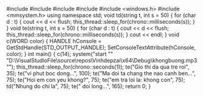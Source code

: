 #include <iostream>
#include <string>
#include <thread>
#include <chrono>
#include <windows.h>
#include <mmsystem.h>
using namespace std;
void td(string t, int s = 50)
{
	for (char d : t)
	{
		cout << d << flush;
		this_thread::sleep_for(chrono::milliseconds(s));
	}
}
void te(string t, int s = 50)
{
	for (char d : t)
	{
		cout << d << flush;
		this_thread::sleep_for(chrono::milliseconds(s));
	}
	cout << endl;
}
void c(WORD color)
{
	HANDLE hConsole = GetStdHandle(STD_OUTPUT_HANDLE);
	SetConsoleTextAttribute(hConsole, color);
}
int main()
{
	c(14);
	system("start \"\" \"D:\\VisualStudioFile\\source\\repos\\Vinhdepzai\\x64\\Debug\\khongbuong.mp3\"");
	this_thread::sleep_for(chrono::seconds(1));
	te("Gio thi da qua tre roi", 35);
	te("vi phut boc dong...", 100);
	te("Ma doi ta chang the nao canh ben...", 75);
	te("Hoi em con yeu khong?", 75);
	te("em tra loi la: khong con", 75);
	td("Nhung do chi la", 75);
	te(" doi long...", 165);
	return 0; 
}
